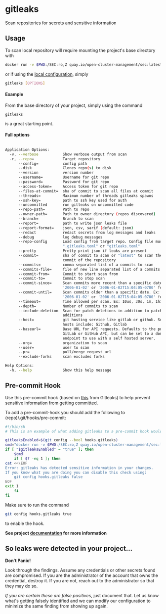 # gitleaks
Scan repositories for secrets and sensitive information

## Usage
To scan local repository will require mounting the project's base directory with 
```bash
docker run -v $PWD:/SEC:ro,Z quay.io/open-cluster-management/sec:latest gitleaks [OPTIONS]
```

or if using the [local configuration](../../README.md#local-configuration), simply
```bash
gitleaks [OPTIONS]
```
#### Example
From the base directory of your project, simply using the command 
```
gitleaks
```
is a great starting point.


#### Full options
```bash

Application Options:
  -v, --verbose           Show verbose output from scan
  -r, --repo=             Target repository
      --config=           config path
      --disk              Clones repo(s) to disk
      --version           version number
      --username=         Username for git repo
      --password=         Password for git repo
      --access-token=     Access token for git repo
      --files-at-commit=  sha of commit to scan all files at commit
      --threads=          Maximum number of threads gitleaks spawns
      --ssh-key=          path to ssh key used for auth
      --uncommitted       run gitleaks on uncommitted code
      --repo-path=        Path to repo
      --owner-path=       Path to owner directory (repos discovered)
      --branch=           Branch to scan
      --report=           path to write json leaks file
      --report-format=    json, csv, sarif (default: json)
      --redact            redact secrets from log messages and leaks
      --debug             log debug messages
      --repo-config       Load config from target repo. Config file must be
                          ".gitleaks.toml" or "gitleaks.toml"
      --pretty            Pretty print json if leaks are present
      --commit=           sha of commit to scan or "latest" to scan the last
                          commit of the repository
      --commits=          comma separated list of a commits to scan
      --commits-file=     file of new line separated list of a commits to scan
      --commit-from=      Commit to start scan from
      --commit-to=        Commit to stop scan
      --commit-since=     Scan commits more recent than a specific date. Ex:
                          '2006-01-02' or '2006-01-02T15:04:05-0700' format.
      --commit-until=     Scan commits older than a specific date. Ex:
                          '2006-01-02' or '2006-01-02T15:04:05-0700' format.
      --timeout=          Time allowed per scan. Ex: 10us, 30s, 1m, 1h10m1s
      --depth=            Number of commits to scan
      --include-deletion  Scan for patch deletions in addition to patch
                          additions
      --host=             git hosting service like gitlab or github. Supported
                          hosts include: Github, Gitlab
      --baseurl=          Base URL for API requests. Defaults to the public
                          GitLab or GitHub API, but can be set to a domain
                          endpoint to use with a self hosted server.
      --org=              organization to scan
      --user=             user to scan
      --pr=               pull/merge request url
      --exclude-forks     scan excludes forks

Help Options:
  -h, --help              Show this help message
```

## Pre-commit Hook
Use this pre-commit hook (based on [this](https://github.com/zricethezav/gitleaks/wiki/Scanning#uncommitted-changes-scan) from Gitleaks) to help prevent
sensitive information from getting committed. 

To add a pre-commit-hook you should add the following to (repo)/.git/hooks/pre-commit:
```bash
#!/bin/sh
# This is an example of what adding gitleaks to a pre-commit hook would look like.

gitleaksEnabled=$(git config --bool hooks.gitleaks)
cmd="docker run -v $PWD:/SEC:ro,Z quay.io/open-cluster-management/sec:latest gitleaks --verbose --redact --pretty"
if [ "$gitleaksEnabled" = "true" ]; then
    $cmd
    if [ $? -eq 1 ]; then
cat <<\EOF
Error: gitleaks has detected sensitive information in your changes.
If you know what you are doing you can disable this check using:
    git config hooks.gitleaks false
EOF
exit 1
    fi
fi
```

Make sure to run the command
```bash
git config hooks.gitleaks true
```
to enable the hook.


**See project [documentation](https://github.com/zricethezav/gitleaks/wiki) for more information**


## So leaks were detected in your project...
__Don't Panic!__

Look through the findings. Assume any credentials or other secrets found are compromised. If you are the administrator of the account that owns the credential, destroy it. If you are not, reach out to the administrator so that they may do so.

_If you are certain these are false positives_, just document that. Let us know what's getting falsely identified and we can modify our configuration to minimize the same finding from showing up again.
